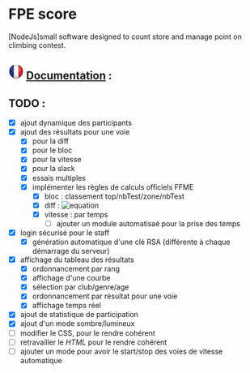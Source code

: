 # FPE score
[NodeJs]small software designed to count store and manage point on climbing contest.

## ![flag](res/fr.jpg) [Documentation](https://github.com/ox223252/FPE-score/wiki) :

## TODO :
 - [x] ajout dynamique des participants
 - [x] ajout des résultats pour une voie
   - [x] pour la diff
   - [x] pour le bloc
   - [x] pour la vitesse
   - [x] pour la slack
   - [x] essais multiples
   - [x] implémenter les règles de calculs officiels FFME
      - [x] bloc : classement top/nbTest/zone/nbTest
      - [x] diff : ![equation](https://latex.codecogs.com/svg.latex?\Large&space;rank=\sqrt{rank_{1}^2%20+%20rank_{2}^2%20+%20\dots%20+%20rank_{n}^2})
      - [x] vitesse : par temps
        - [ ] ajouter un module automatisaé pour la prise des temps
 - [x] login sécurisé pour le staff
   - [x] génération automatique d'une clé RSA (différente à chaque démarrage du serveur)
 - [x] affichage du tableau des résultats
   - [x] ordonnancement par rang
   - [x] affichage d'une courbe
   - [x] sélection par club/genre/age
   - [x] ordonnancement par résultat pour une voie
   - [x] affichage temps réel
 - [x] ajout de statistique de participation
 - [x] ajout d'un mode sombre/lumineux
 - [ ] modifier le CSS, pour le rendre cohérent
 - [ ] retravailler le *HTML* pour le rendre cohérent
 - [ ] ajouter un mode pour avoir le start/stop des voies de vitesse automatique
